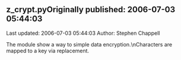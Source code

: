 ## z_crypt.pyOriginally published: 2006-07-03 05:44:03 
Last updated: 2006-07-03 05:44:03 
Author: Stephen Chappell 
 
The module show a way to simple data encryption.\nCharacters are mapped to a key via replacement.